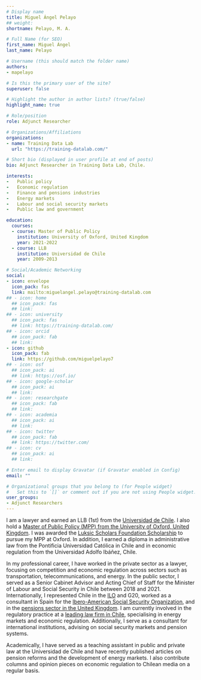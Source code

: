 ```yaml
---
# Display name
title: Miguel Ángel Pelayo
## weight: 
shortname: Pelayo, M. A.

# Full Name (for SEO)
first_name: Miguel Ángel
last_name: Pelayo

# Username (this should match the folder name)
authors:
- mapelayo

# Is this the primary user of the site?
superuser: false

# Highlight the author in author lists? (true/false)
highlight_name: true

# Role/position
role: Adjunct Researcher

# Organizations/Affiliations
organizations:
- name: Training Data Lab
  url: "https://training-datalab.com/"

# Short bio (displayed in user profile at end of posts)
bio: Adjunct Researcher in Training Data Lab, Chile.

interests:
-	Public policy
-	Economic regulation
-	Finance and pensions industries
-	Energy markets
-	Labour and social security markets
-	Public law and government

education:
  courses:
  - course: Master of Public Policy
    institution: University of Oxford, United Kingdom
    year: 2021-2022
  - course: LLB
    institution: Universidad de Chile
    year: 2009-2013

# Social/Academic Networking
social:
- icon: envelope
  icon_pack: fas
  link: mailto:miguelangel.pelayo@training-datalab.com
## - icon: home
  ## icon_pack: fas
  ## link: 
## - icon: university
  ## icon_pack: fas
  ## link: https://training-datalab.com/
## - icon: orcid
  ## icon_pack: fab
  ## link: 
- icon: github
  icon_pack: fab
  link: https://github.com/miguelpelayo7
## - icon: osf
  ## icon_pack: ai
  ## link: https://osf.io/
## - icon: google-scholar
  ## icon_pack: ai
  ## link: 
## - icon: researchgate
  ## icon_pack: fab
  ## link: 
## - icon: academia
  ## icon_pack: ai
  ## link: 
## - icon: twitter
  ## icon_pack: fab
  ## link: https://twitter.com/
## - icon: cv
  ## icon_pack: ai
  ## link: 

# Enter email to display Gravatar (if Gravatar enabled in Config)
email: ""

# Organizational groups that you belong to (for People widget)
#   Set this to `[]` or comment out if you are not using People widget.
user_groups:
- Adjunct Researchers
---
```


I am a lawyer and earned an LLB (1st) from the [Universidad de Chile](https://derecho.uchile.cl/). I also hold a [Master of Public Policy (MPP) from the University of Oxford, United Kingdom](https://www.bsg.ox.ac.uk/). I was awarded the [Luksic Scholars Foundation Scholarship](https://luksicscholars.org/en/) to pursue my MPP at Oxford. In addition, I earned a diploma in administrative law from the Pontificia Universidad Católica in Chile and in economic regulation from the Universidad Adolfo Ibáñez, Chile.

In my professional career, I have worked in the private sector as a lawyer, focusing on competition and economic regulation across sectors such as transportation, telecommunications, and energy. In the public sector, I served as a Senior Cabinet Advisor and Acting Chief of Staff for the Minister of Labour and Social Security in Chile between 2018 and 2021. Internationally, I represented Chile in the [ILO](https://www.ilo.org/) and G20, worked as a consultant in Spain for the [Ibero-American Social Security Organization](https://oiss.org/), and in the [pensions sector in the United Kingdom](https://the-spp.co.uk/). I am currently involved in the regulatory practice at a [leading law firm in Chile](https://agycia.cl/), specialising in energy markets and economic regulation. Additionally, I serve as a consultant for international institutions, advising on social security markets and pension systems. 

Academically, I have served as a teaching assistant in public and private law at the Universidad de Chile and have recently published articles on pension reforms and the development of energy markets. I also contribute columns and opinion pieces on economic regulation to Chilean media on a regular basis.
